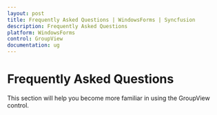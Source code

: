 ```yaml
---
layout: post
title: Frequently Asked Questions | WindowsForms | Syncfusion
description: Frequently Asked Questions
platform: WindowsForms
control: GroupView
documentation: ug
---
```

# Frequently Asked Questions

This section will help you become more familiar in using the GroupView control.